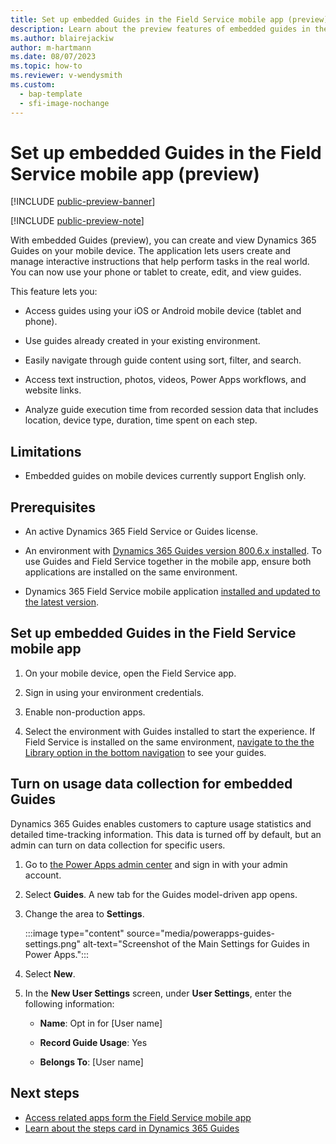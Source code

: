 ```yaml
---
title: Set up embedded Guides in the Field Service mobile app (preview)
description: Learn about the preview features of embedded guides in the Dynamics 365 Field Service mobile app.
ms.author: blairejackiw
author: m-hartmann
ms.date: 08/07/2023
ms.topic: how-to
ms.reviewer: v-wendysmith
ms.custom:
  - bap-template
  - sfi-image-nochange
---
```


# Set up embedded Guides in the Field Service mobile app (preview)

[!INCLUDE [public-preview-banner](../includes/public-preview-banner.md)]

[!INCLUDE [public-preview-note](../includes/public-preview-note.md)]

With embedded Guides (preview), you can create and view Dynamics 365 Guides on your mobile device. The application lets users create and manage interactive instructions that help perform tasks in the real world. You can now use your phone or tablet to create, edit, and view guides.

This feature lets you:

- Access guides using your iOS or Android mobile device (tablet and phone).

- Use guides already created in your existing environment.

- Easily navigate through guide content using sort, filter, and search.

- Access text instruction, photos, videos, Power Apps workflows, and website links.

- Analyze guide execution time from recorded session data that includes location, device type, duration, time spent on each step.

## Limitations

- Embedded guides on mobile devices currently support English only.

## Prerequisites

- An active Dynamics 365 Field Service or Guides license.

- An environment with [Dynamics 365 Guides version 800.6.x installed](/power-platform/admin/manage-apps#install-an-app-in-the-environment-view). To use Guides and Field Service together in the mobile app, ensure both applications are installed on the same environment.

- Dynamics 365 Field Service mobile application [installed and updated to the latest version](/dynamics365/field-service/mobile-power-app-overview).

## Set up embedded Guides in the Field Service mobile app

1. On your mobile device, open the Field Service app.

1. Sign in using your environment credentials.

1. Enable non-production apps.

1. Select the environment with Guides installed to start the experience. If Field Service is installed on the same environment, [navigate to the the Library option in the bottom navigation](/dynamics365/field-service/access-related-apps-mobile-app) to see your guides.

## Turn on usage data collection for embedded Guides

Dynamics 365 Guides enables customers to capture usage statistics and detailed time-tracking information. This data is turned off by default, but an admin can turn on data collection for specific users.

1. Go to [the Power Apps admin center](https://powerapps.microsoft.com/) and sign in with your admin account.

1. Select **Guides**. A new tab for the Guides model-driven app opens.

1. Change the area to **Settings**.

   :::image type="content" source="media/powerapps-guides-settings.png" alt-text="Screenshot of the Main Settings for Guides in Power Apps.":::  

1. Select **New**.

1. In the **New User Settings** screen, under **User Settings**, enter the following information:

   - **Name**: Opt in for [User name]

   - **Record Guide Usage**: Yes

   - **Belongs To**: [User name]

## Next steps

- [Access related apps form the Field Service mobile app](/dynamics365/field-service/access-related-apps-mobile-app)
- [Learn about the steps card in Dynamics 365 Guides](operator-step-card-orientation.md)
